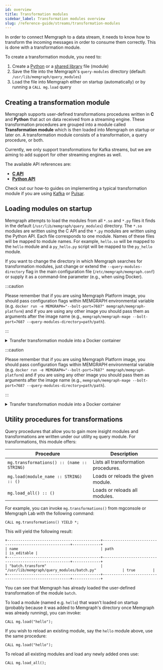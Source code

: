 ```yaml
---
id: overview
title: Transformation modules
sidebar_label: Transformation modules overview
slug: /reference-guide/streams/transformation-modules
---
```


In order to connect Memgraph to a data stream, it needs to know how to transform
the incoming messages in order to consume them correctly. This is done with a
transformation module.

To create a transformation module, you need to:

1. Create a [Python](./api/python-api.md) or a [shared library](./api/c-api.md)
   file (module)
2. Save the file into the Memgraph's `query-modules` directory (default:
   `/usr/lib/memgraph/query_modules`)
3. Load the file into Memgraph either on startup (automatically) or by running a
   `CALL mg.load` query

## Creating a transformation module

Memgraph supports user-defined transformations procedures written in **C** and
**Python** that act on data received from a streaming engine. These
transformation procedures are grouped into a module called **Transformation
module** which is then loaded into Memgraph on startup or later on. A
transformation module consists of a transformation, a query procedure, or both.

Currently, we only support transformations for Kafka streams, but we are aiming
to add support for other streaming engines as well.

The available API references are:

- **[C API](./api/c-api.md)**
- **[Python API](./api/python-api.md)**

Check out our how-to guides on implementing a typical transformation module if
you are using
[Kafka](/how-to-guides/streams/kafka/implement-transformation-module.md) or
[Pulsar](/how-to-guides/streams/pulsar/implement-transformation-module.md).

## Loading modules on startup

Memgraph attempts to load the modules from all `*.so` and `*.py` files it finds
in the default (`/usr/lib/memgraph/query_modules`) directory. The `*.so` modules
are written using the C API and the `*.py` modules are written using the Python
API. Each file corresponds to one module. Names of these files will be mapped to
module names. For example, `hello.so` will be mapped to the `hello` module and a
`py_hello.py` script will be mapped to the `py_hello` module.

If you want to change the directory in which Memgraph searches for
transformation modules, just change or extend the `--query-modules-directory`
flag in the main configuration file (`/etc/memgraph/memgraph.conf`) or supply it
as a command-line parameter (e.g., when using Docker).

:::caution

Please remember that if you are using Memgraph Platform image, you should pass
configuration flags within MEMGRAPH environmental variable (e.g. `docker run -e MEMGRAPH="--bolt-port=7687" memgraph/memgraph-platform`) and if you are using
any other image you should pass them as arguments after the image name (e.g.,
`memgraph/memgraph-mage --bolt-port=7687 --query-modules-directory=path/path`).

:::

<details>
  <summary>Transfer transformation module into a Docker container</summary>
  
  If you are using Docker to run Memgraph, you will need to copy the
  transformation module file from your local directory into the Docker
  container where Memgraph can access it.

  <p> </p>

**1.** Open a new terminal and find the `CONTAINER ID` of the Memgraph Docker
container:

```
docker ps
```

**2.** Copy a file from your current directory to the container with the
command:

```
docker cp ./trans_module.py <CONTAINER ID>:/usr/lib/memgraph/query_modules/trans_module.py
```

The file is now inside your Docker container.

</details>

:::caution

Please remember that if you are using Memgraph Platform image, you should pass
configuration flags within MEMGRAPH environmental variable (e.g. `docker run -e MEMGRAPH="--bolt-port=7687" memgraph/memgraph-platform`) and if you are using
any other image you should pass them as arguments after the image name (e.g.,
`memgraph/memgraph-mage --bolt-port=7687 --query-modules-directory=path/path`).

:::

<details>
  <summary>Transfer transformation module into a Docker container</summary>
  
  If you are using Docker to run Memgraph, you will need to copy the
  transformation module file from your local directory into the Docker
  container where Memgraph can access it.

  <p> </p>

**1.** Open a new terminal and find the `CONTAINER ID` of the Memgraph Docker
container:

```
docker ps
```

**2.** Copy a file from your current directory to the container with the
command:

```
docker cp ./trans_module.py <CONTAINER ID>:/usr/lib/memgraph/query_modules/trans_module.py
```

The file is now inside your Docker container.

</details>

## Utility procedures for transformations

Query procedures that allow you to gain more insight modules and transformations
are written under our utility `mg` query module. For transformations, this
module offers:

| Procedure                                  | Description                          |
| ------------------------------------------ | ------------------------------------ |
| `mg.transformations() :: (name :: STRING)` | Lists all transformation procedures. |
| `mg.load(module_name :: STRING) :: ()`     | Loads or reloads the given module.   |
| `mg.load_all() :: ()`                      | Loads or reloads all modules.        |

For example, you can invoke `mg.transformations()` from mgconsole or Memgraph
Lab with the following command:

```cypher
CALL mg.transformations() YIELD *;
```

This will yield the following result:

```nocopy
+-------------------------------------------+-------------------------------------------------------+-------------+
| name                                      | path                                                  | is_editable |
+-------------------------------------------+-------------------------------------------------------+-------------+
| "batch.transform"                         | "/usr/lib/memgraph/query_modules/batch.py"            | true        |
+-------------------------------------------+-------------------------------------------------------+-------------+
```

You can see that Memgraph has already loaded the user-defined transformation of
the module `batch`.

To load a module (named e.g. `hello`) that wasn't loaded on startup (probably
because it was added to Memgraph's directory once Memgraph was already running),
you can invoke:

```cypher
CALL mg.load("hello");
```

If you wish to reload an existing module, say the `hello` module above, use the
same procedure:

```cypher
CALL mg.load("hello");
```

To reload all existing modules and load any newly added ones use:

```cypher
CALL mg.load_all();
```

